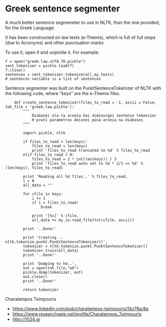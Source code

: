Greek sentence segmenter
=============

A much better sentence segmeneter to use in NLTK, than the one provided, for the Greek Language.

It has been constructed on law texts (e-Themis), which is full of full stops (due to Acronyms) and other punctuation marks

To use it, open it and unpickle it. For example:

    f = open("greek.law.utf8.70.pickle")
    sent_tokenizer = pickle.load(f)
    f.close()
    sentences = sent_tokenizer.tokenize(all_my_texts)
    # sentences variable is a list of sentences


Sentence segmenter was built on the PunktSentenceTokenizer of NLTK with the following code, where "keys" are the e-Themis files.

        def create_sentence_tokenizer(files_to_read = -1, ascii = False, tok_file = 'greek.law.pickle'):
            """
                Diabazei ola ta arxeia kai dimiourgei sentence tokenizer
                H prwti parametros deixnei posa arxeia na diabasei
            """
        
            import pickle, nltk
            
            if files_to_read > len(keys):
                files_to_read = len(keys)
                print 'files_to_read trancated to %d' % files_to_read
            elif files_to_read < 0:
                files_to_read = 2 * int(len(keys)) / 3
                print 'files_to_read auto set to %d * 2/3 => %d' % (len(keys), files_to_read)
            
            print 'Reading all %d files..' % files_to_read,
            i = 0
            all_data = ""
            
            for cfile in keys:
                i += 1
                if i > files_to_read:
                    break
                
                print '[%s]' % cfile,
                all_data += my_io.read_file(txt(cfile, ascii))
                        
            print '..Done!'
            
            print 'Creating .. nltk.tokenize.punkt.PunktSentenceTokenizer()',
            tokenizer = nltk.tokenize.punkt.PunktSentenceTokenizer()
            tokenizer.train(all_data)    
            print '..Done!'
        
            print 'Dumping to hd..',
            out = open(tok_file,"wb")
            pickle.dump(tokenizer, out)
            out.close()
            print '..Done!'
            
            return tokenizer
        


Charalampos Tsimpouris
* https://www.linkedin.com/pub/charalampos-tsimpouris/5b/78a/8a
* https://www.researchgate.net/profile/Charalampos_Tsimpouris
* http://1024.gr
